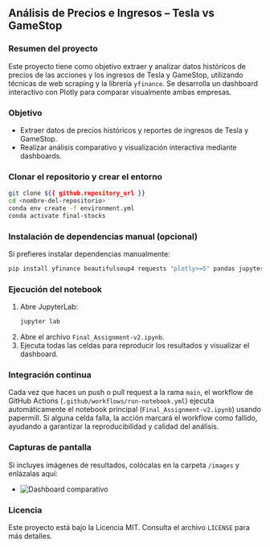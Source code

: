## Análisis de Precios e Ingresos – Tesla vs GameStop

### Resumen del proyecto
Este proyecto tiene como objetivo extraer y analizar datos históricos de precios de las acciones y los ingresos de Tesla y GameStop, utilizando técnicas de web scraping y la librería `yfinance`. Se desarrolla un dashboard interactivo con Plotly para comparar visualmente ambas empresas.

### Objetivo
- Extraer datos de precios históricos y reportes de ingresos de Tesla y GameStop.
- Realizar análisis comparativo y visualización interactiva mediante dashboards.

### Clonar el repositorio y crear el entorno
```bash
git clone ${{ github.repository_url }}
cd <nombre-del-repositorio>
conda env create -f environment.yml
conda activate final-stocks
```

### Instalación de dependencias manual (opcional)
Si prefieres instalar dependencias manualmente:
```bash
pip install yfinance beautifulsoup4 requests "plotly>=5" pandas jupyterlab papermill
```

### Ejecución del notebook
1. Abre JupyterLab:
   ```bash
   jupyter lab
   ```
2. Abre el archivo `Final_Assignment-v2.ipynb`.
3. Ejecuta todas las celdas para reproducir los resultados y visualizar el dashboard.

### Integración continua
Cada vez que haces un push o pull request a la rama `main`, el workflow de GitHub Actions (`.github/workflows/run-notebook.yml`) ejecuta automáticamente el notebook principal (`Final_Assignment-v2.ipynb`) usando papermill. Si alguna celda falla, la acción marcará el workflow como fallido, ayudando a garantizar la reproducibilidad y calidad del análisis.

### Capturas de pantalla
Si incluyes imágenes de resultados, colócalas en la carpeta `/images` y enlázalas aquí:
- ![Dashboard comparativo](images/dashboard.png)

### Licencia
Este proyecto está bajo la Licencia MIT. Consulta el archivo `LICENSE` para más detalles.
